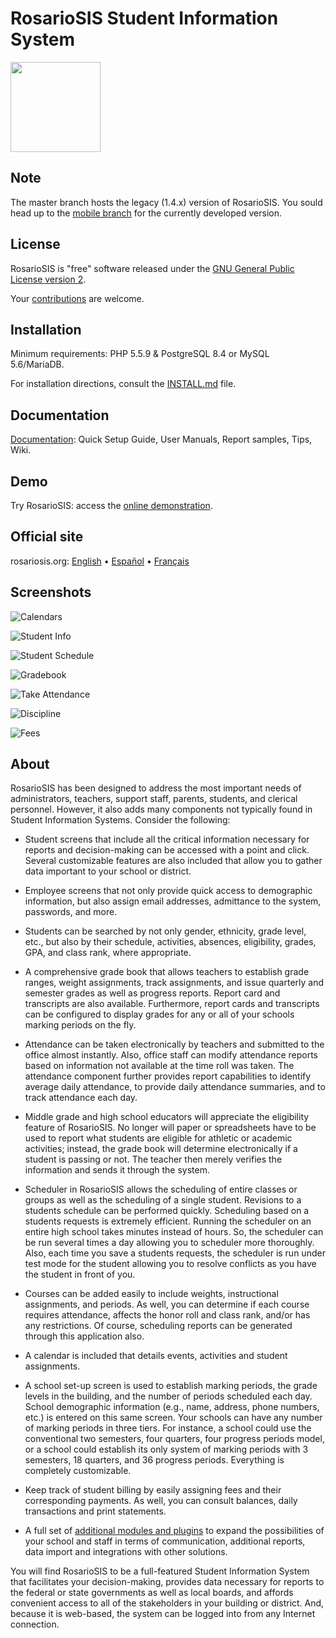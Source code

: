 RosarioSIS Student Information System
=====================================

[<img src="http://www.rosariosis.org/wp-content/uploads/2013/02/rosariosis_logo2half.png" width="144" />](https://www.rosariosis.org)

Note
----

The master branch hosts the legacy (1.4.x) version of RosarioSIS. You sould head up to the [mobile branch](https://github.com/francoisjacquet/rosariosis/tree/mobile) for the currently developed version.


License
-------

RosarioSIS is "free" software released under the [GNU General Public License version 2](LICENSE).

Your [contributions](https://www.rosariosis.org/contribute/) are welcome.


Installation
------------

Minimum requirements: PHP 5.5.9 & PostgreSQL 8.4 or MySQL 5.6/MariaDB.

For installation directions, consult the [INSTALL.md](https://gitlab.com/francoisjacquet/rosariosis/-/blob/mobile/INSTALL.md) file.


Documentation
-------------

[Documentation](https://www.rosariosis.org/documentation/): Quick Setup Guide, User Manuals, Report samples, Tips, Wiki.


Demo
----

Try RosarioSIS: access the [online demonstration](https://www.rosariosis.org/demo/).


Official site
-------------

rosariosis.org: [English](https://www.rosariosis.org) • [Español](https://www.rosariosis.org/es/) • [Français](https://www.rosariosis.org/fr/)


Screenshots
-----------

![Calendars](https://www.rosariosis.org/wp-content/uploads/2021/08/rosariosis_calendar_en_2021.png)

![Student Info](https://www.rosariosis.org/wp-content/uploads/2021/08/rosariosis_students_en_2021.png)

![Student Schedule](https://www.rosariosis.org/wp-content/uploads/2021/08/rosariosis_scheduling_en_2021.png)

![Gradebook](https://www.rosariosis.org/wp-content/uploads/2021/08/rosariosis_grades_en_2021.png)

![Take Attendance](https://www.rosariosis.org/wp-content/uploads/2021/08/rosariosis_attendance_en_2021.png)

![Discipline](https://www.rosariosis.org/wp-content/uploads/2021/08/rosariosis_discipline_en_2021.png)

![Fees](https://www.rosariosis.org/wp-content/uploads/2021/08/rosariosis_student_billing_en_2021.png)


About
-----

RosarioSIS has been designed to address the most important needs of administrators,
teachers, support staff, parents, students, and clerical personnel. However, it
also adds many components not typically found in Student Information Systems.
Consider the following:

* Student screens that include all the critical information necessary for
	reports and decision-making can be accessed with a point and click.
	Several customizable features are also included that allow you to gather
	data important to your school or district.

* Employee screens that not only provide quick access to demographic
	information, but also assign email addresses, admittance to the system,
	passwords, and more.

* Students can be searched by not only gender, ethnicity, grade level, etc.,
	but also by their schedule, activities, absences, eligibility, grades,
	GPA, and class rank, where appropriate.

* A comprehensive grade book that allows teachers to establish grade ranges,
	weight assignments, track assignments, and issue quarterly and semester
	grades as well as progress reports. Report card and transcripts are also
	available.  Furthermore, report cards and transcripts can be configured
	to display grades for any or all of your schools marking periods on
	the fly.

* Attendance can be taken electronically by teachers and submitted to the
	office almost instantly. Also, office staff can modify attendance
	reports based on information not available at the time roll was taken.
	The attendance component further provides report capabilities to
	identify average daily attendance, to provide daily attendance
	summaries, and to track attendance each day.

* Middle grade and high school educators will appreciate the eligibility
	feature of RosarioSIS. No longer will paper or spreadsheets have to be used
	to report what students are eligible for athletic or academic
	activities; instead, the grade book will determine electronically if a
	student is passing or not. The teacher then merely verifies the
	information and sends it through the system.

* Scheduler in RosarioSIS allows the scheduling of entire classes or groups as
	well as the scheduling of a single student. Revisions to a students
	schedule can be performed quickly.  Scheduling based on a students
	requests is extremely efficient.  Running the scheduler on an entire
	high school takes minutes instead of hours.  So, the scheduler can be
	run several times a day allowing you to scheduler more thoroughly.
	Also, each time you save a students requests, the scheduler is run
	under test mode for the student allowing you to resolve conflicts as
	you have the student in front of you.

* Courses can be added easily to include weights, instructional assignments,
	and periods. As well, you can determine if each course requires
	attendance, affects the honor roll and class rank, and/or has any
	restrictions. Of course, scheduling reports can be generated through
	this application also.

* A calendar is included that details events, activities and student
	assignments.

* A school set-up screen is used to establish marking periods, the grade
	levels in the building, and the number of periods scheduled each day.
	School demographic information (e.g., name, address, phone numbers,
	etc.) is entered on this same screen.  Your schools can have any number
	of marking periods in three tiers.  For instance, a school could use the
	conventional two semesters, four quarters, four progress periods model,
	or a school could establish its only system of marking periods with 3
	semesters, 18 quarters, and 36 progress periods.  Everything is
	completely customizable.

* Keep track of student billing by easily assigning fees and their corresponding
	payments. As well, you can consult balances, daily transactions and print
	statements.

* A full set of [additional modules and plugins](https://www.rosariosis.org/add-ons/) to expand the possibilities
	of your school and staff in terms of communication, additional reports,
	data import and integrations with other solutions.

You will find RosarioSIS to be a full-featured Student Information System that
facilitates your decision-making, provides data necessary for reports to the
federal or state governments as well as local boards, and affords convenient
access to all of the stakeholders in your building or district. And, because it
is web-based, the system can be logged into from any Internet connection.
